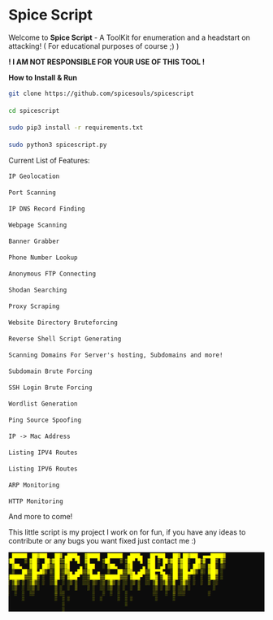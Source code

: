 # Spice Script

Welcome to **Spice Script** - A ToolKit for enumeration and a headstart on attacking! ( For educational purposes of course ;) )

**! I AM NOT RESPONSIBLE FOR YOUR USE OF THIS TOOL !**


**How to Install & Run**
```bash
git clone https://github.com/spicesouls/spicescript

cd spicescript

sudo pip3 install -r requirements.txt

sudo python3 spicescript.py
```

Current List of Features:
```
IP Geolocation

Port Scanning

IP DNS Record Finding

Webpage Scanning

Banner Grabber

Phone Number Lookup

Anonymous FTP Connecting

Shodan Searching

Proxy Scraping

Website Directory Bruteforcing

Reverse Shell Script Generating

Scanning Domains For Server's hosting, Subdomains and more!

Subdomain Brute Forcing

SSH Login Brute Forcing

Wordlist Generation

Ping Source Spoofing

IP -> Mac Address

Listing IPV4 Routes

Listing IPV6 Routes

ARP Monitoring

HTTP Monitoring
```

And more to come!

This little script is my project I work on for fun, if you have any ideas to contribute or any bugs you want fixed just contact me :)

![Image of SpiceScript](spicescriptv2.PNG)
